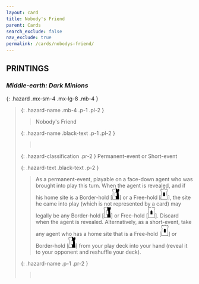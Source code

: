 ```yaml
---
layout: card
title: Nobody's Friend
parent: Cards
search_exclude: false
nav_exclude: true
permalink: /cards/nobodys-friend/
---
```


## PRINTINGS


### _Middle-earth: Dark Minions_

{: .hazard .mx-sm-4 .mx-lg-8 .mb-4 }
> {: .hazard-name .mb-4 .p-1 .pl-2 }
> > <div class="hazard-mp"></div>
> > <div class="card-name">Nobody's Friend</div>
>
> {: .hazard-name .black-text .p-1 .pl-2 }
> > &nbsp;
>
> {: .hazard-classification .pr-2 }
> Permanent-event or Short-event
>
> {: .hazard-text .black-text .p-2 }
> > As a permanent-event, playable on a face-down agent who was brought into play this turn. When the agent is revealed, and if his home site is a Border-hold \[![](/assets/images/border-hold.svg)] or a Free-hold \[![](/assets/images/free-hold.svg)], the site he came into play (which is not represented by a card) may legally be any Border-hold \[![](/assets/images/border-hold.svg)] or Free-hold \[![](/assets/images/free-hold.svg)]. Discard when the agent is revealed. Alternatively, as a short-event, take any agent who has a home site that is a Free-hold \[![](/assets/images/free-hold.svg)] or Border-hold \[![](/assets/images/border-hold.svg)] from your play deck into your hand (reveal it to your opponent and reshuffle your deck). 
>
> {: .hazard-name .p-1 .pr-2 }
> > <div class="card-shield"></div>
> > <div class="card-corruption">&nbsp;</div>
